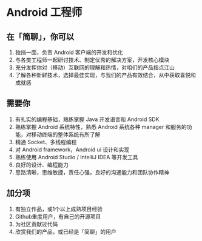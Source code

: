 # Android 工程师

## 在「简聊」，你可以

1. 独挡一面，负责 Android 客户端的开发和优化
2. 与各类工程师一起研讨技术、制定优秀的解决方案，开发核心模块
3. 充分发挥你对（移动）互联网的理解和热情，对咱们的产品指点江山
4. 了解各种新鲜技术，选择最佳实现，与我们的产品有效结合，从中获取喜悦和成就感

## 需要你

1. 有扎实的编程基础，熟练掌握 Java 开发语言和 Android SDK
2. 熟练掌握 Android 系统特性，熟悉 Android 系统各种 manager 和服务的功能，对移动终端的整体系统有所了解
3. 精通 Socket、多线程编程
4. 对 Android framework，Android ui 设计和实现
5. 熟练使用 Android Studio / IntelliJ IDEA 等开发工具
6. 良好的设计、编程能力
7. 思路清晰，思维敏捷，责任心强，良好的沟通能力和团队协作精神

## 加分项

1. 有独立作品，或1个以上成熟项目经验
2. Github重度用户，有自己的开源项目
3. 为社区贡献过代码
4. 欣赏我们的产品，或已经是「简聊」的用户
